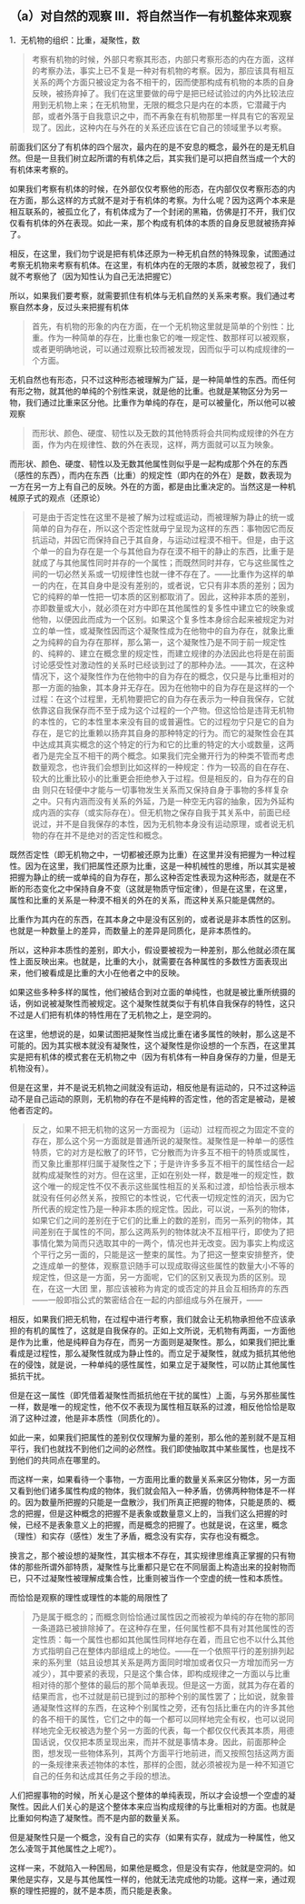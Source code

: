 <h2>（a）对自然的观察 Ⅲ．将自然当作一有机整体来观察</h2><p data-pid="Geby6sKM">1．无机物的组织：比重，凝聚性，数</p><blockquote data-pid="CT1fy4nb">考察有机物的时候，外部只考察其形态，内部只考察形态的内在方面，这样的考察办法，事实上已不复是一种对有机物的考察。因为，那应该具有相互关系的两个方面只被设定为各不相干的，因而使那构成有机物的本质的自身反映，被扬弃掉了。我们在这里要做的毋宁是把已经试验过的内外比较法应用到无机物上来；在无机物里，无限的概念只是内在的本质，它潜藏于内部，或者外落于自我意识之中，而不再象在有机物那里一样具有它的客观呈现了。因此，这种内在与外在的关系还应该在它自己的领域里予以考察。</blockquote><p data-pid="L4NgH0AU">前面我们区分了有机体的四个层次，最内在的是不安息的概念，最外在的是无机自然。但是一旦我们树立起所谓的有机体之后，其实我们是可以把自然当成一个大的有机体来考察的。</p><p data-pid="N6BE2xY2">如果我们考察有机体的时候，在外部仅仅考察他的形态，在内部仅仅考察形态的内在方面，那么这样的方式就不是对于有机体的考察。为什么呢？因为这两个本来是相互联系的，被孤立化了，有机体成为了一个封闭的黑箱，仿佛是打不开，我们仅仅看有机体的外在表现。如此一来，那个构成有机体的本质的自身反思就被扬弃掉了。</p><p data-pid="i4H27B6a">相反，在这里，我们勿宁说是把有机体还原为一种无机自然的特殊现象，试图通过考察无机物来考察有机体。在这里，有机体内在的无限的本质，就被忽视了，我们就不考察他了（因为知性认为自己无法把握它）</p><p data-pid="faHID63o">所以，如果我们要考察，就需要抓住有机体与无机自然的关系来考察。我们通过考察自然本身，反过头来把握有机体</p><blockquote data-pid="bvj8mQpR">首先，有机物的形象的内在方面，在一个无机物这里就是简单的个别性：比重。作为一种简单的存在，比重也象它的唯一规定性、数那样可以被观察，或者更明确地说，可以通过观察比较而被发现，因而似乎可以构成规律的一个方面。</blockquote><p data-pid="jFb03nwB">无机自然也有形态，只不过这种形态被理解为广延，是一种简单性的东西。而任何有形之物，就其他的单纯的个别性来说，就是他的比重。也就是某物区分为另一物，我们通过比重来区分他。比重作为单纯的存在，是可以被量化，所以他可以被观察</p><blockquote data-pid="nrEGIcEY">而形状、颜色、硬度、韧性以及无数的其他特质将会共同构成规律的外在方面，作为内在规律性、数的外在表现，这样，两方面就可以互为映象。</blockquote><p data-pid="eICzxxl3">而形状、颜色、硬度、韧性以及无数其他属性则似乎是一起构成那个外在的东西（感性的东西），而内在东西（比重）的规定性（即内在的外在）是数，数表现为一方在另一方上有自己的反映。外在的方面，都是由比重决定的。当然这是一种机械原子式的观点（还原论）</p><blockquote data-pid="qqiDVAy_">可是由于否定性在这里不是被了解为过程或运动，而被理解为静止的统一或简单的自为存在，所以这个否定性就毋宁呈现为这样的东西：事物因它而反抗运动，并因它而保持自己于其自身，与运动过程漠不相干。但是，由于这个单一的自为存在是一个与其他自为存在漠不相干的静止的东西，比重于是就成了与其他属性同时并存的一个属性；而既然同时并存，它与这些属性之间的一切必然关系或一切规律性也就一律不存在了。——比重作为这样的单一的内在，在其自身中是没有差别的，或者说，它只有非本质的差别；因为它的纯粹的单一性把一切本质的区别都取消了。因此，这种非本质的差别，亦即数量或大小，就必须在对方中即在其他属性的复多性中建立它的映象或他物，以便因此而成为一个区别。如果这个复多性本身综合起来被规定为对立的单一性，或凝聚性因而这个凝聚性成为在他物中的自为存在，就象比重之为纯粹的自为存在那样，那么第一，这个凝聚性乃是不同于前一规定性的、纯粹的、建立在概念里的规定性，而建立规律的办法因此也将是在前面讨论感受性对激动性的关系时已经谈到过了的那种办法。——其次，在这种情况下，这个凝聚性作为在他物中的自为存在的概念，仅只是与比重相对的那一方面的抽象，其本身并无存在。因为在他物中的自为存在是这样的一个过程：在这个过程里，无机物要把它的自为存在表示为一种自我保存，它就依靠这自我保存而不至于成为这个过程的一个产物。但这恰恰是违背无机物的本性的，它的本性里本来没有目的或普遍性。它的过程勿宁只是它的自为存在，是它的比重赖以扬弃其自身的那种特定的行为。而它的凝聚性会在其中达成其真实概念的这个特定的行为和它的比重的特定的大小或数量，这两者乃是完全互不相干的两个概念。如果我们完全撇开行为的种类不管而考虑数量观念，也许我们会想到比如这样的一种规定：作为一较高的自在存在、较大的比重比较小的比重更会拒绝参入于过程。但是相反的，自为存在的自由 则只在轻便中才能与一切事物发生关系而又保持自身于事物的多样复杂之中。只有内涵而没有关系的外延，乃是一种空无内容的抽象，因为外延构成内涵的实存（或实际存在）。但无机物之保存自我于其关系中，前面已经说过，并不是自我保存的本性，因为无机物本身没有运动原理，或者说无机物的存在并不是绝对的否定性和概念。</blockquote><p data-pid="17xm872U">既然否定性（即无机物之中，一切都被还原为比重）在这里并没有把握为一种过程性。因为在这里，我们把属性还原为比重，这是一种机械性的思维，所以其实是被把握为静止的统一或单纯的自为存在，那么这种否定性表现为这种形态，就是在不断的形态变化之中保持自身不变（这就是物质守恒定律），但是在这里，在这里，属性和比重的关系是一种漠不相关的外在的关系，而这种关系只能是偶然的。</p><p data-pid="WPBOa5QH">比重作为其内在的东西，在其本身之中是没有区别的，或者说是非本质性的区别。也就是一种数量上的差异，而数量上的差异是同质化，是非本质性的。</p><p data-pid="i-IqJhYS">所以，这种非本质性的差别，即大小，假设要被视为一种差别，那么他就必须在属性上面反映出来。也就是，比重的大小，就需要在各种属性的多数性方面表现出来，他们被看成是比重的大小在他者之中的反映。</p><p data-pid="n278Q8dk">如果这些多种多样的属性，他们被结合到对立面的单纯性，也就是被比重所统摄的话，例如说被凝聚性而被规定。这个凝聚性就类似于有机体自我保存的特性，这只不过是人们把有机体的特性用在了无机物之上，是空洞的。</p><p data-pid="L5KFSZ10">在这里，他想说的是，如果试图把凝聚性当成比重在诸多属性的映射，那么这是不可能的。因为其实根本就没有凝聚性，这个凝聚性是你设想的一个东西，在这里其实是把有机体的模式套在无机物之中（因为有机体有一种自身保存的力量，但是无机物没有）。</p><p data-pid="YB_yx4qZ">但是在这里，并不是说无机物之间就没有运动，相反他是有运动的，只不过这种运动不是自己运动的原则，无机物的存在不是纯粹的否定性，他的否定是被动，是被他者否定的。</p><blockquote data-pid="64lBh6BV">反之，如果不把无机物的这另一方面视为〔运动〕过程而视之为固定不变的存在，那么这个另一方面就是普通所说的凝聚性。凝聚性是一种单一的感性特质，它的对方是松散了的环节，它分散而为许多互不相干的特质或属性，而又象比重那样归属于凝聚性之下；于是许许多多互不相干的属性结合一起就构成凝聚性的对方。但在这里，正如在别处一样，数是唯一的规定性，数这个唯一的规定性不仅不表示这些属性相互的关系和过渡，却恰恰表示根本就没有任何必然关系，按照它的本性说，它代表一切规定性的消灭，因为它所代表的规定性乃是一种非本质的规定性。因此，可以说，一系列的物体，如果它们之间的差别在于它们的比重上的数的差别，而另一系列的物体，其间差别在于属性的不同，那么这两系列的物体就决不互相平行，即使为了把事情化繁为简而只选取其中的一两个，情况也并无改变。因为事实上构成这个平行之另一面的，只能是这一整束的属性。为了把这一整束安排整齐，使之连成单一的整体，观察意识随手可以现成取得这些属性的数量大小不等的规定性，但这是一方面，另一方面呢，它们的区别又表现为质的区别。现在，在这一大团 里，那应该被称为肯定的或否定的并且会互相扬弃的东西——一般即指公式的繁密结合在一起的内部组成与外在展开，——</blockquote><p data-pid="gg-PoHDc">相反，如果我们把无机物，在过程中进行考察，我们就会让无机物承担他不应该承担的有机的属性了，这就是自我保存的。正如上文所说，无机物有两面，一方面他是作为比重，他是纯粹自为存在，而另一方面则是凝聚性。那么，如果我们把比重看成是过程性，那么凝聚性就成为静止性的。而立足于凝聚性，就成为抵抗其他他在的侵蚀，就是说，一种单纯的感性属性，如果立足于凝聚性，可以防止其他属性抵抗干扰。</p><p data-pid="0G1uPCzO">但是在这一属性（即凭借着凝聚性而抵抗他在干扰的属性）上面，与另外那些属性一样，数是唯一的规定性，他不仅不表现为属性相互联系的过渡，相反他恰恰是取消了这种过渡，他是非本质性（同质化的）。</p><p data-pid="YDzfnDqZ">如此一来，如果我们把属性的差别仅仅理解为量的差别，那么他的差别就不是互相平行，我们也就找不到他们之间的必然性。我们即使抽取其中某些属性，也是找不到他们的共同点在哪里的。</p><p data-pid="40B5mgu_">而这样一来，如果看待一个事物，一方面用比重的数量关系来区分物体，另一方面又看到他们诸多属性构成的物体，我们就会陷入一种矛盾，仿佛两种物体是不一样的。因为数量所把握的只能是一盘散沙，我们所真正把握的物体，只能是质的、概念的把握，但是这种概念的把握不是表象或数量意义上的，当我们这么把握的时候，已经不是表象意义上的把握，而是概念的把握了。也就是说，在这里，概念（理性）和实存（感性）发生了矛盾，概念没有实存，实存也没有概念。</p><p data-pid="lHP2TEvL">换言之，那个被设想的凝聚性，其实根本不存在，其实规律思维真正掌握的只有物体的那些所谓外部特质，凝聚性与比重都只是它在不同层面上构造出来的投射物而已，只不过凝聚性被理解成集合性，比重则被当作一个空虚的统一性和本质性。</p><p data-pid="5zcgN_i7">而恰恰是观察的理性或理性的本能的局限性了</p><blockquote data-pid="Et5kyHir">乃是属于概念的；而概念则恰恰通过属性因之而被视为单纯的存在物的那同一条道路已被排除掉了。在这种存在里，任何属性都不具有对其他属性的否定性质：每一个属性也都如其他属性同样地存在着，而且它也不以什么其他方式指明自己在整体内部组成上的地位。——在一个依照平行的差别排列起来的系列里（姑且设想其关系是两方面同时增加或者仅只一方增加而另一方减少），其中要紧的表现，只是这个集合体，即构成规律之一方面以与比重相对待的那个整体的最后的那个简单表现。但是这一方面，就其为存在着的结果而言，也不过就是前已提到过的那种个别的属性罢了；比如说，就象普通凝聚性这样的东西，在这种个别属性之旁，还有包括比重在内的许多其他的各不相干的属性，它们之中的每一个都可以同样地完全有权，也可以说同样地完全无权被选为整个另一方面的代表，每一个都仅仅代表其本质，用德国话说，仅仅把本质呈现出来，而并不就是事情本身。因此，前面那种企图，想发现一些物体系列，其两个方面平行地前进，而又按照包括这两方面的一条规律来表述物体的本性，那样的企图，就必须被视为是一种不知道它自己的任务和达成其任务之手段的想法。</blockquote><p data-pid="pCWydHQA">人们把握事物的时候，所关心是这个整体的单纯表现，所以才会设想一个空虚的凝聚性。因此人们关心的是这个整体本来应当构成规律的与比重相对的方面。也就是比重如何构造了凝聚性。而不是内部的数量关系。</p><p data-pid="STEXRK3u">但是凝聚性只是一个概念，没有自己的实存（如果有实存，就成为一种属性，他又怎么凌驾于其他属性之上呢?）。</p><p data-pid="id8nxiLI">这样一来，不就陷入一种困局，如果他是概念，但是没有实存，他就是空洞的。如果他是实存，又是与其他属性一样的，他就无法完成他的功能。这样一来，通过观察的理性把握的，就不是本质，而只能是表象。</p><p></p><p></p>